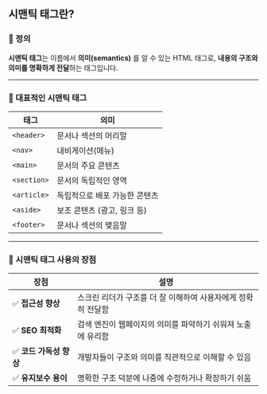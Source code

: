 ## 시맨틱 태그란?

### 📘 정의

**시맨틱 태그**는 이름에서 **의미(semantics)** 를 알 수 있는 HTML 태그로, **내용의 구조와 의미를 명확하게 전달**하는 태그입니다.

---

### 🧱 대표적인 시맨틱 태그

| 태그         | 의미                              |
|--------------|-----------------------------------|
| `<header>`   | 문서나 섹션의 머리말              |
| `<nav>`      | 내비게이션(메뉴)                  |
| `<main>`     | 문서의 주요 콘텐츠                |
| `<section>`  | 문서의 독립적인 영역              |
| `<article>`  | 독립적으로 배포 가능한 콘텐츠     |
| `<aside>`    | 보조 콘텐츠 (광고, 링크 등)       |
| `<footer>`   | 문서나 섹션의 맺음말              |

---

### 🌟 시맨틱 태그 사용의 장점

| 장점               | 설명                                                                 |
|--------------------|----------------------------------------------------------------------|
| ✅ **접근성 향상**   | 스크린 리더가 구조를 더 잘 이해하여 사용자에게 정확히 전달함         |
| ✅ **SEO 최적화**    | 검색 엔진이 웹페이지의 의미를 파악하기 쉬워져 노출에 유리함          |
| ✅ **코드 가독성 향상** | 개발자들이 구조와 의미를 직관적으로 이해할 수 있음                  |
| ✅ **유지보수 용이**   | 명확한 구조 덕분에 나중에 수정하거나 확장하기 쉬움                  |
